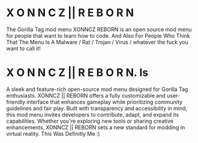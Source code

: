 # X O N N C Z || R E B O R N
The Gorilla Tag mod menu XONNCZ REBORN is an open source mod menu for people that want to learn how to code. And Also For People Who Think That The Menu Is A Malware / Rat / Trojan / Virus / whatever the fuck you want to call it!
# X O N N C Z || R E B O R N. Is
A sleek and feature-rich open-source mod menu designed for Gorilla Tag enthusiasts. XONNCZ || REBORN offers a fully customizable and user-friendly interface that enhances gameplay while prioritizing community guidelines and fair play. Built with transparency and accessibility in mind, this mod menu invites developers to contribute, adapt, and expand its capabilities. Whether you're exploring new tools or sharing creative enhancements, XONNCZ || REBORN sets a new standard for modding in virtual reality. This Was Definitly Me :)
